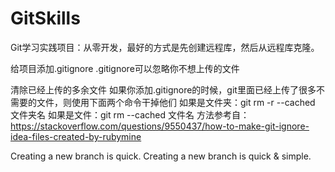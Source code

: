 # GitSkills
Git学习实践项目：从零开发，最好的方式是先创建远程库，然后从远程库克隆。

给项目添加.gitignore
.gitignore可以忽略你不想上传的文件

清除已经上传的多余文件
如果你添加.gitignore的时候，git里面已经上传了很多不需要的文件，则使用下面两个命令干掉他们
如果是文件夹：git rm -r --cached 文件夹名
如果是文件：git rm --cached 文件名
方法参考自：https://stackoverflow.com/questions/9550437/how-to-make-git-ignore-idea-files-created-by-rubymine


Creating a new branch is quick.
Creating a new branch is quick & simple.